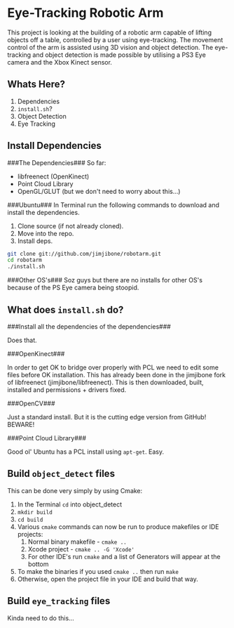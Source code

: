 Eye-Tracking Robotic Arm
========================

This project is looking at the building of a robotic arm capable of lifting objects off a table, controlled by a user using eye-tracking. The movement control of the arm is assisted using 3D vision and object detection. The eye-tracking and object detection is made possible by utilising a PS3 Eye camera and the Xbox Kinect sensor.


Whats Here?
-----------

1. Dependencies
1. `install.sh`?
1. Object Detection
1. Eye Tracking


Install Dependencies
---------------------

###The Dependencies###
So far:

- libfreenect (OpenKinect)
- Point Cloud Library
- OpenGL/GLUT (but we don't need to worry about this...)

###Ubuntu###
In Terminal run the following commands to download and install the dependencies.

1. Clone source (if not already cloned). 
1. Move into the repo.
1. Install deps.

```bash
git clone git://github.com/jimjibone/robotarm.git
cd robotarm
./install.sh
```

###Other OS's###
Soz guys but there are no installs for other OS's because of the PS Eye camera being stoopid.


What does `install.sh` do?
--------------------------

###Install all the dependencies of the dependencies###

Does that.

###OpenKinect###

In order to get OK to bridge over properly with PCL we need to edit some files before OK installation. This has already been done in the jimjibone fork of libfreenect (jimjibone/libfreenect). This is then downloaded, built, installed and permissions + drivers fixed.

###OpenCV###

Just a standard install. But it is the cutting edge version from GitHub! BEWARE!

###Point Cloud Library###

Good ol' Ubuntu has a PCL install using `apt-get`. Easy.


Build `object_detect` files
---------------------------

This can be done very simply by using Cmake:

1. In the Terminal `cd` into object_detect
1. `mkdir build`
1. `cd build`
1. Various `cmake` commands can now be run to produce makefiles or IDE projects:
	1. Normal binary makefile - `cmake ..`
	1. Xcode project - `cmake .. -G 'Xcode'`
	1. For other IDE's run `cmake` and a list of Generators will appear at the bottom
1. To make the binaries if you used `cmake ..` then run `make`
1. Otherwise, open the project file in your IDE and build that way.


Build `eye_tracking` files
--------------------------

Kinda need to do this...

